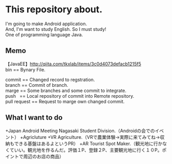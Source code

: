 # This repository about.
I'm going to make Android application.  
And, I'm want to study English.
So I must study!  
One of programming language Java.  

## Memo
【JavaEE】http://qiita.com/tkxlab/items/3c0d4073defacb1215f5  
bin == Bynary File.

commit == Changed record to regstration.  
branch == Commit of branch.  
marge  == Some branches and some commit to integrate.  
push   == Local repository of commit into Remote repository.  
pull request == Request to marge own changed commit.  



## What I want to do
+Japan Android Meeting Nagasaki Student Division.（Androidの会でのイベント）
+Agricluture 
+VR Agriculture.（VRで農業体験→実際に来てみてね→収納もできる基盤はあるよというPR）
+AR Tourist Spot Maker.（観光地に行かなくていい。観光地を作るんだ。評価１P、登録２P、主要観光地に行く１０P。ポイントで周辺のお店の商品）
